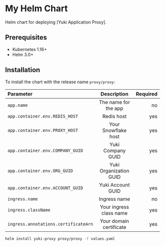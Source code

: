 # My Helm Chart

Helm chart for deploying [Yuki Application Proxy].

## Prerequisites

-  Kubernetes 1.16+
-  Helm 3.0+

## Installation

To install the chart with the release name `proxy/proxy`:

| Parameter                            |       Description       | Required |
|:-------------------------------------|:-----------------------:|---------:|
| `app.name`                           |  The name for the app   |       no |
| `app.container.env.REDIS_HOST`       |       Redis host        |      yes |
| `app.container.env.PROXY_HOST`       |   Your Snowflake host   |      yes |
| `app.container.env.COMPANY_GUID`     |    Yuki Company GUID    |      yes |
| `app.container.env.ORG_GUID`         | Yuki Organization GUID  |      yes |
| `app.container.env.ACCOUNT_GUID`     |    Yuki Account GUID    |      yes |
| `ingress.name`                       |      Ingress name       |       no |
| `ingress.className`                  | Your ingress class name |      yes |
| `ingress.annotations.certificateArn` | Your domain certificate |      yes |


```bash
helm install yuki-proxy proxy/proxy -f values.yaml
```


